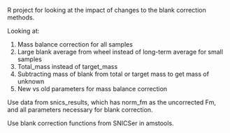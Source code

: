 R project for looking at the impact of changes to the blank correction methods.

Looking at:

1. Mass balance correction for all samples
2. Large blank average from wheel instead of long-term average for small samples
3. Total_mass instead of target_mass
4. Subtracting mass of blank from total or target mass to get mass of unknown
5. New vs old parameters for mass balance correction

Use data from snics_results, which has norm_fm as the uncorrected Fm, and all
parameters necessary for blank correction.

Use blank correction functions from SNICSer in amstools.
